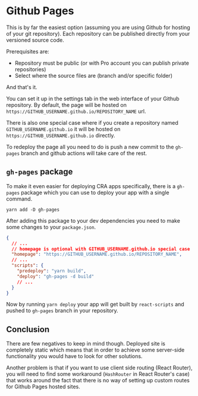 # Github Pages

This is by far the easiest option (assuming you are using Github for hosting of your git repository). Each repository
can be published directly from your versioned source code.

Prerequisites are:

- Repository must be public (or with Pro account you can publish private repositories)
- Select where the source files are (branch and/or specific folder)

And that's it.

You can set it up in the settings tab in the web interface of your Github repository. By default, the page will be
hosted on `https://GITHUB_USERNAME.github.io/REPOSITORY_NAME` url.

There is also one special case where if you create a repository named `GITHUB_USERNAME.github.io` it will be hosted
on `https://GITHUB_USERNAME.github.io` directly.

To redeploy the page all you need to do is push a new commit to the `gh-pages` branch and github actions will take care
of
the rest.

## `gh-pages` package
To make it even easier for deploying CRA apps specifically, there is a `gh-pages` package which you can use to deploy
your
app with a single command.

```
yarn add -D gh-pages
```

After adding this package to your dev dependencies you need to make some changes to your `package.json`.

```json
{
  // ...
  // homepage is optional with GITHUB_USERNAME.github.io special case
  "homepage": "https://GITHUB_USERNAME.github.io/REPOSITORY_NAME",
  // ...
  "scripts": {
    "predeploy": "yarn build",
    "deploy": "gh-pages -d build"
    // ...
  }
}
```

Now by running `yarn deploy` your app will get built by `react-scripts` and pushed to `gh-pages` branch in your
repository.

## Conclusion
There are few negatives to keep in mind though. Deployed site is completely static which means that in order to achieve
some server-side functionality you would have to look for other solutions.

Another problem is that if you want to use client side routing (React Router), you will need to find some
workaround (`HashRouter` in React Router's case) that works around the fact that there is no way of setting up custom
routes for
Github Pages hosted sites.
